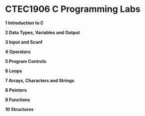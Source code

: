 # CTEC1906 C Programming Labs

**1 Introduction to C**

**2 Data Types, Variables and Output**

**3 Input and Scanf**

**4 Operators**

**5 Program Controls**

**6 Loops**

**7 Arrays, Characters and Strings**

**8 Pointers**

**9 Functions**

**10 Structures**

